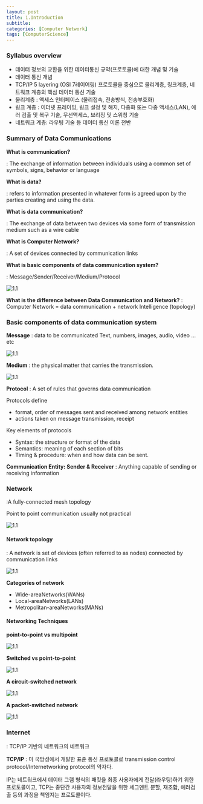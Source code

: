 ```yaml
---
layout: post
title: 1.Introduction
subtitle: 
categories: [Computer Network]
tags: [ComputerScience]
---
```


### Syllabus overview
- 데이터 정보의 교환을 위한 데이터통신 규약(프로토콜)에 대한 개념 및 기술
- 데이터 통신 개념
- TCP/IP 5 layering (OSI 7레이어링) 프로토콜을 중심으로 물리계층, 링크계층, 네트워크 계층의 핵심 데이터 통신 기술
- 물리계층 : 액세스 인터페이스 (물리접속, 전송방식, 전송부호화)
- 링크 계층 : 이더넷 프레이밍, 링크 설정 및 해지, 다중화 또는 다중 액세스(LAN), 에러 검출 및 복구 기술, 무선액세스, 브리징 및 스위칭 기술
- 네트워크 계층:  라우팅 기술 등 데이터 통신 이론 전반


### Summary of Data Communications 

**What is communication? **

: The exchange of information between individuals using a common set of symbols, signs, behavior or language

**What is data?** 

: refers to information presented in whatever form is agreed upon by the parties creating and using the data. 

**What is data communication? **

: The exchange of data between two devices via some form of transmission medium such as a wire cable 

**What is Computer Network?**

: A set of devices connected by communication links 

**What is basic components of data communication system?**

: Message/Sender/Receiver/Medium/Protocol  

![1.1](/assets/images/cn/1.1.png)


**What is the difference between Data Communication and Network?**
: Computer Network = data communication + network Intelligence (topology) 

### Basic components of data communication system

**Message**
: data to be communicated
Text, numbers, images, audio, video … etc

![1.1](/assets/images/cn/1.2.png)

**Medium**
: the physical matter that carries the transmission. 

![1.1](/assets/images/cn/1.3.png)

**Protocol**
: A set of rules that governs data communication 

Protocols define 
- format, order of messages sent and received among network entities
- actions taken on message transmission, receipt 

Key elements of protocols
- Syntax: the structure or format of the data
- Semantics: meaning of each section of bits
- Timing & procedure: when and how data can be sent. 

**Communication Entity: Sender & Receiver** 
: Anything capable of sending or receiving information


### Network
:A fully-connected mesh topology 

Point to point communication usually not practical  

![1.1](/assets/images/cn/1.4.png)

#### Network topology
: A network is set of devices (often referred to as nodes) connected by communication links

![1.1](/assets/images/cn/1.5.png)

**Categories of network**
- Wide-areaNetworks(WANs)
- Local-areaNetworks(LANs)
- Metropolitan-areaNetworks(MANs) 

#### Networking Techniques 

**point-to-point vs multipoint**

![1.1](/assets/images/cn/1.6.png)

**Switched vs point-to-point**

![1.1](/assets/images/cn/1.7.png)

**A circuit-switched network**

![1.1](/assets/images/cn/1.8.png)

**A packet-switched network** 

![1.1](/assets/images/cn/1.9.png)

### Internet
: TCP/IP 기반의 네트워크의 네트워크

**TCP/IP**
: 미 국방성에서 개발한 표준 통신 프로토콜로 transmission control protocol/Internetworking protocol의 약자다. 

IP는 네트워크에서 데이터 그램 형식의 패킷을 최종 사용자에게 전달(라우팅)하기 위한 프로토콜이고, TCP는 종단간 사용자의 정보전달을 위한 세그멘트 분할, 재조합, 에러검출 등의 과정을 책임지는 프로토콜이다.  


